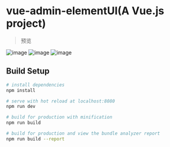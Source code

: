 # vue-admin-elementUI(A Vue.js project)

> 预览

![image](https://github.com/JaxBBLL/vue-admin-elementUI/raw/task/preview/1.png)
![image](https://github.com/JaxBBLL/vue-admin-elementUI/raw/task/preview/2.png)
![image](https://github.com/JaxBBLL/vue-admin-elementUI/raw/task/preview/3.png)

## Build Setup

``` bash
# install dependencies
npm install

# serve with hot reload at localhost:8080
npm run dev

# build for production with minification
npm run build

# build for production and view the bundle analyzer report
npm run build --report
```

